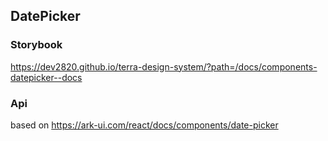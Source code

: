 ## DatePicker

### Storybook

https://dev2820.github.io/terra-design-system/?path=/docs/components-datepicker--docs

### Api

based on https://ark-ui.com/react/docs/components/date-picker

